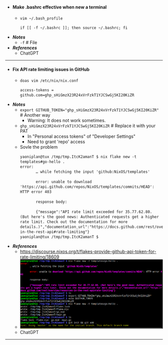 - #### Make .bashrc effective when new a terminal
    - `vim ~/.bash_profile`
      ```
      if [[ -f ~/.bashrc ]]; then source ~/.bashrc; fi
      ```
- ***Notes***
    - `-f` # File
- ***References***
    - ChatGPT
- ---
- #### Fix API rate limiting issues in GitHub
    - `doas vim /etc/nix/nix.conf`
      ```
      access-tokens = github.com=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
      ```
- ***Notes***
    - `export GITHUB_TOKEN="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"` # Another way
        - Warning: It does not work sometimes.
    - `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` # Replace it with your PAT
        - In "Personal access tokens" of "Developer Settings"
        - Need to grant 'repo' access
    - Sovle the problem
      ```
      yaoniplan@tux /tmp/tmp.ItcK2amanT $ nix flake new -t templates#go-hello .
      error:
             … while fetching the input 'github:NixOS/templates'
      
             error: unable to download 'https://api.github.com/repos/NixOS/templates/commits/HEAD': HTTP error 403
      
             response body:
      
             {"message":"API rate limit exceeded for 35.77.62.80. (But here's the good news: Authenticated requests get a higher rate limit. Check out the documentation for more details.)","documentation_url":"https://docs.github.com/rest/overview/resources-in-the-rest-api#rate-limiting"}
      yaoniplan@tux /tmp/tmp.ItcK2amanT $
      ```
- ***References***
    - https://discourse.nixos.org/t/flakes-provide-github-api-token-for-rate-limiting/18609
    - ![2023-06-12_21-57.png](../assets/2023-06-12_21-57.png)
    - ChatGPT
- ---
